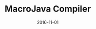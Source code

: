 ---
layout: project
type: project
image: images/compiler.jpg
title: MacroJava Compiler
projecturl: https://github.com/kejriwalrahul/minijava-compiler
# All dates must be YYYY-MM-DD format!
date: 2016-11-01
labels:
  - Java
  - JavaCC
  - JTB
  - Compiler
summary: 
    Compiles MacroJava to MIPS assembly by performing multiple passes on the parse tree
---